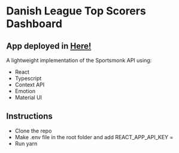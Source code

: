 # Danish League Top Scorers Dashboard

## App deployed in [Here!](https://elevyg.github.io/player_display/)

A lightweight implementation of the Sportsmonk API using: 

- React
- Typescript 
- Context API
- Emotion 
- Material UI 

## Instructions 

- Clone the repo 
- Make .env file in the root folder and add REACT_APP_API_KEY = <YOUR API KEY>
- Run yarn
